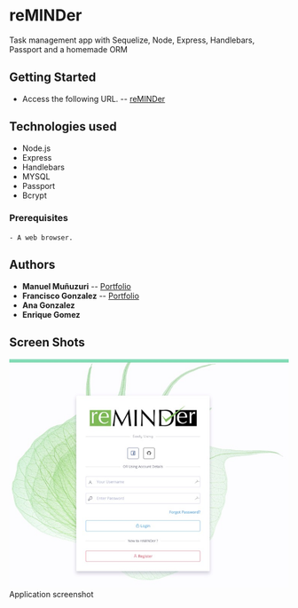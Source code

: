 # reMINDer
Task management app with Sequelize, Node, Express, Handlebars, Passport and a homemade ORM

## Getting Started

- Access the following URL. -- [reMINDer](https://www.reminderapp.com.mx/)

## Technologies used
- Node.js
- Express
- Handlebars 
- MYSQL
- Passport
- Bcrypt

### Prerequisites

```
- A web browser.
```

## Authors

* **Manuel Muñuzuri** -- [Portfolio](https://manrar.github.io/)
* **Francisco Gonzalez** -- [Portfolio](https://github.com/lugof/)
* **Ana Gonzalez**
* **Enrique Gomez**

## Screen Shots

![Screen shot](public/assets/image/7.jpg)
Application screenshot